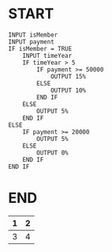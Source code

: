 # START
    INPUT isMember
    INPUT payment
    IF isMember = TRUE
        INPUT timeYear
        IF timeYear > 5
            IF payment >= 50000
                OUTPUT 15%
            ELSE
                OUTPUT 10%
            END IF
        ELSE
            OUTPUT 5%
        END IF
    ELSE
        IF payment >= 20000
            OUTPUT 5%
        ELSE
            OUTPUT 0%
        END IF
    END IF
# END


|1|2|
|---|---
|3|4|
